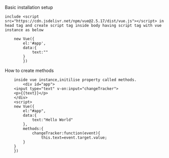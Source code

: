 Basic installation setup

    include <script src="https://cdn.jsdelivr.net/npm/vue@2.5.17/dist/vue.js"></script> in head tag and create script tag inside body having script tag with vue instance as below

        new Vue({
        	el:'#app',
        	data:{
        		text:""
        	}
        	})

How to create methods

    	inside vue instance,initilise property called methods.
    		<div id="app">
    	<input type="text" v-on:input="changeTracker">
    	<p>{{text}}</p>
    	</div>
    	<script>
    	new Vue({
    		el:"#app",
    		data:{
    			text:"Hello World"
    		},
    		methods:{
    			changeTracker:function(event){
    				this.text=event.target.value;
    		}
    	}
    	})
